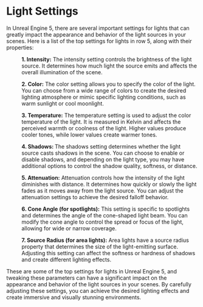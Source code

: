 # Light Settings

<p>In Unreal Engine 5, there are several important settings for lights that can greatly impact the appearance and behavior of the light sources in your scenes. Here is a list of the top settings for lights in row 5, along with their properties:</p>
<p style="padding-left: 40px;"><strong>1. Intensity:</strong> The intensity setting controls the brightness of the light source. It determines how much light the source emits and affects the overall illumination of the scene.</p>
<p style="padding-left: 40px;"><strong>2. Color:</strong> The color setting allows you to specify the color of the light. You can choose from a wide range of colors to create the desired lighting atmosphere or mimic specific lighting conditions, such as warm sunlight or cool moonlight.</p>
<p style="padding-left: 40px;"><strong>3. Temperature:</strong> The temperature setting is used to adjust the color temperature of the light. It is measured in Kelvin and affects the perceived warmth or coolness of the light. Higher values produce cooler tones, while lower values create warmer tones.</p>
<p style="padding-left: 40px;"><strong>4. Shadows: </strong>The shadows setting determines whether the light source casts shadows in the scene. You can choose to enable or disable shadows, and depending on the light type, you may have additional options to control the shadow quality, softness, or distance.</p>
<p style="padding-left: 40px;"><strong>5. Attenuation:</strong> Attenuation controls how the intensity of the light diminishes with distance. It determines how quickly or slowly the light fades as it moves away from the light source. You can adjust the attenuation settings to achieve the desired falloff behavior.</p>
<p style="padding-left: 40px;"><strong>6. Cone Angle (for spotlights):</strong> This setting is specific to spotlights and determines the angle of the cone-shaped light beam. You can modify the cone angle to control the spread or focus of the light, allowing for wide or narrow coverage.</p>
<p style="padding-left: 40px;"><strong>7. Source Radius (for area lights):</strong> Area lights have a source radius property that determines the size of the light-emitting surface. Adjusting this setting can affect the softness or hardness of shadows and create different lighting effects.</p>
<p>These are some of the top settings for lights in Unreal Engine 5, and tweaking these parameters can have a significant impact on the appearance and behavior of the light sources in your scenes. By carefully adjusting these settings, you can achieve the desired lighting effects and create immersive and visually stunning environments.</p>